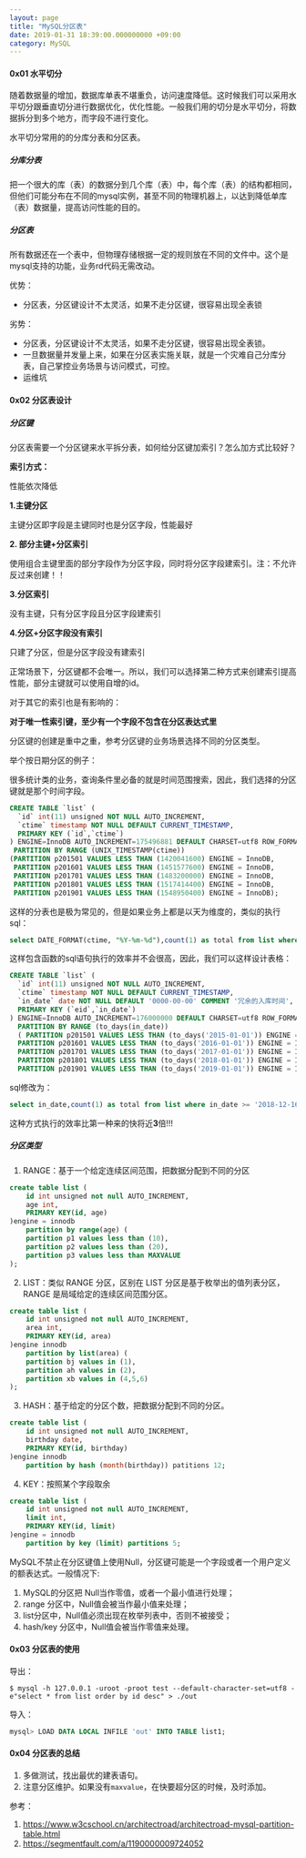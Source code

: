 ```yaml
---
layout: page
title: "MySQL分区表"
date: 2019-01-31 18:39:00.000000000 +09:00
category: MySQL
---
```


#### 0x01 水平切分

随着数据量的增加，数据库单表不堪重负，访问速度降低。这时候我们可以采用水平切分跟垂直切分进行数据优化，优化性能。一般我们用的切分是水平切分，将数据拆分到多个地方，而字段不进行变化。

水平切分常用的的分库分表和分区表。

##### 分库分表

把一个很大的库（表）的数据分到几个库（表）中，每个库（表）的结构都相同，但他们可能分布在不同的mysql实例，甚至不同的物理机器上，以达到降低单库（表）数据量，提高访问性能的目的。

##### 分区表

所有数据还在一个表中，但物理存储根据一定的规则放在不同的文件中。这个是mysql支持的功能，业务rd代码无需改动。

优势：

* 分区表，分区键设计不太灵活，如果不走分区键，很容易出现全表锁

劣势：

* 分区表，分区键设计不太灵活，如果不走分区键，很容易出现全表锁。
* 一旦数据量并发量上来，如果在分区表实施关联，就是一个灾难自己分库分表，自己掌控业务场景与访问模式，可控。
* 运维坑

#### 0x02 分区表设计

##### 分区键

分区表需要一个分区键来水平拆分表，如何给分区键加索引？怎么加方式比较好？

**索引方式：**

性能依次降低

**1.主键分区**

主键分区即字段是主键同时也是分区字段，性能最好

**2. 部分主键+分区索引**

使用组合主键里面的部分字段作为分区字段，同时将分区字段建索引。注：不允许反过来创建！！

**3.分区索引**

没有主键，只有分区字段且分区字段建索引

**4.分区+分区字段没有索引**

只建了分区，但是分区字段没有建索引

正常场景下，分区键都不会唯一。所以，我们可以选择第二种方式来创建索引提高性能，部分主键就可以使用自增的id。

对于其它的索引也是有影响的：

**对于唯一性索引键，至少有一个字段不包含在分区表达式里**

分区键的创建是重中之重，参考分区键的业务场景选择不同的分区类型。

举个按日期分区的例子：

很多统计类的业务，查询条件里必备的就是时间范围搜索，因此，我们选择的分区键就是那个时间字段。

```sql
CREATE TABLE `list` (
  `id` int(11) unsigned NOT NULL AUTO_INCREMENT,
  `ctime` timestamp NOT NULL DEFAULT CURRENT_TIMESTAMP,
  PRIMARY KEY (`id`,`ctime`)
) ENGINE=InnoDB AUTO_INCREMENT=175496881 DEFAULT CHARSET=utf8 ROW_FORMAT=COMPRESSED KEY_BLOCK_SIZE=8
 PARTITION BY RANGE (UNIX_TIMESTAMP(ctime))
(PARTITION p201501 VALUES LESS THAN (1420041600) ENGINE = InnoDB,
 PARTITION p201601 VALUES LESS THAN (1451577600) ENGINE = InnoDB,
 PARTITION p201701 VALUES LESS THAN (1483200000) ENGINE = InnoDB,
 PARTITION p201801 VALUES LESS THAN (1517414400) ENGINE = InnoDB,
 PARTITION p201901 VALUES LESS THAN (1548950400) ENGINE = InnoDB);
```

这样的分表也是极为常见的，但是如果业务上都是以天为维度的，类似的执行sql：

```sql
select DATE_FORMAT(ctime, "%Y-%m-%d"),count(1) as total from list where ctime >= '2018-12-16' group by DATE_FORMAT(ctime, "%Y-%m-%d");
```

这样包含函数的sql语句执行的效率并不会很高，因此，我们可以这样设计表格：

```sql
CREATE TABLE `list` (
  `id` int(11) unsigned NOT NULL AUTO_INCREMENT,
  `ctime` timestamp NOT NULL DEFAULT CURRENT_TIMESTAMP,
  `in_date` date NOT NULL DEFAULT '0000-00-00' COMMENT '冗余的入库时间',
  PRIMARY KEY (`eid`,`in_date`)
) ENGINE=InnoDB AUTO_INCREMENT=176000000 DEFAULT CHARSET=utf8 ROW_FORMAT=COMPRESSED KEY_BLOCK_SIZE=8
  PARTITION BY RANGE (to_days(in_date))
  ( PARTITION p201501 VALUES LESS THAN (to_days('2015-01-01')) ENGINE = InnoDB,
  PARTITION p201601 VALUES LESS THAN (to_days('2016-01-01')) ENGINE = InnoDB,
  PARTITION p201701 VALUES LESS THAN (to_days('2017-01-01')) ENGINE = InnoDB,
  PARTITION p201801 VALUES LESS THAN (to_days('2018-01-01')) ENGINE = InnoDB,
  PARTITION p201901 VALUES LESS THAN (to_days('2019-01-01')) ENGINE = InnoDB);
```

sql修改为：

```sql
select in_date,count(1) as total from list where in_date >= '2018-12-16' group by in_date;
```

这种方式执行的效率比第一种来的快将近**3**倍!!!

##### 分区类型

1. RANGE：基于一个给定连续区间范围，把数据分配到不同的分区

```sql
create table list (
    id int unsigned not null AUTO_INCREMENT,
    age int,
    PRIMARY KEY(id, age)
)engine = innodb
    partition by range(age) (
    partition p1 values less than (10),
    partition p2 values less than (20),
    partition p3 values less than MAXVALUE
);
```

2. LIST：类似 RANGE 分区，区别在 LIST 分区是基于枚举出的值列表分区，RANGE 是局域给定的连续区间范围分区。

```sql
create table list (
    id int unsigned not null AUTO_INCREMENT,
    area int,
    PRIMARY KEY(id, area)
)engine innodb
    partition by list(area) (
    partition bj values in (1),
    partition ah values in (2),
    partition xb values in (4,5,6)
);
```

3. HASH：基于给定的分区个数，把数据分配到不同的分区。

```sql
create table list (
    id int unsigned not null AUTO_INCREMENT,
    birthday date,
    PRIMARY KEY(id, birthday)
)engine innodb
    partition by hash (month(birthday)) patitions 12;
```

4. KEY：按照某个字段取余

```sql
create table list (
    id int unsigned not null AUTO_INCREMENT,
    limit int,
    PRIMARY KEY(id, limit)
)engine = innodb
    partition by key (limit) partitions 5;
```

MySQL不禁止在分区键值上使用Null，分区键可能是一个字段或者一个用户定义的额表达式。一般情况下:

1. MySQL的分区把 Null当作零值，或者一个最小值进行处理；
2. range 分区中，Null值会被当作最小值来处理；
3. list分区中，Null值必须出现在枚举列表中，否则不被接受；
4. hash/key 分区中，Null值会被当作零值来处理。

#### 0x03 分区表的使用

导出：

```shell
$ mysql -h 127.0.0.1 -uroot -proot test --default-character-set=utf8 -e"select * from list order by id desc" > ./out
```

导入：

```sql
mysql> LOAD DATA LOCAL INFILE 'out' INTO TABLE list1;
```



#### 0x04 分区表的总结

1. 多做测试，找出最优的建表语句。
2. 注意分区维护。如果没有`maxvalue`，在快要超分区的时候，及时添加。



参考：

1. https://www.w3cschool.cn/architectroad/architectroad-mysql-partition-table.html
2. https://segmentfault.com/a/1190000009724052
